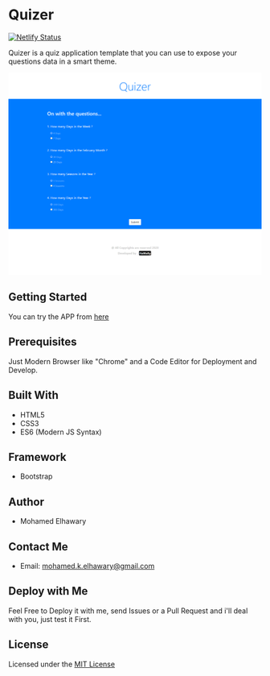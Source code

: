 # Quizer

[![Netlify Status](https://api.netlify.com/api/v1/badges/83a1f942-ea4c-4d7d-9a3a-68e8cc6135a9/deploy-status)](https://app.netlify.com/sites/quizer14/deploys)

Quizer is a quiz application template that you can use to expose your questions data in a smart theme.
  
![Screenshot](preview.png)


## Getting Started

You can try the APP from [here](https://mohamed-elhawary.github.io/quizer/)

## Prerequisites

Just Modern Browser like "Chrome" and a Code Editor for Deployment and Develop.

## Built With

* HTML5
* CSS3
* ES6 (Modern JS Syntax)  

## Framework

* Bootstrap

## Author

* Mohamed Elhawary  

## Contact Me  

* Email: mohamed.k.elhawary@gmail.com

## Deploy with Me

Feel Free to Deploy it with me, send Issues or a Pull Request and i'll deal with you, just test it First.

## License

Licensed under the [MIT License](LICENSE)


